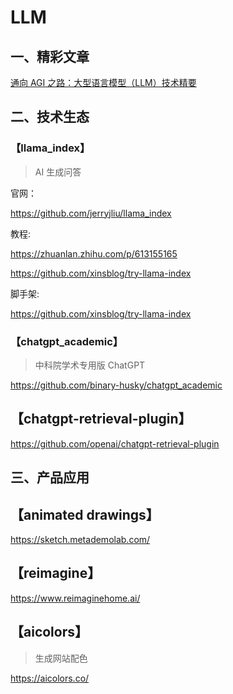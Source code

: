 # LLM

## 一、精彩文章

[通向 AGI 之路：大型语言模型（LLM）技术精要](https://www.cn-healthcare.com/articlewm/20230112/content-1497251.html)

## 二、技术生态

### 【llama_index】

> AI 生成问答

官网：

https://github.com/jerryjliu/llama_index

教程:

https://zhuanlan.zhihu.com/p/613155165

https://github.com/xinsblog/try-llama-index

脚手架:

https://github.com/xinsblog/try-llama-index

### 【chatgpt_academic】

> 中科院学术专用版 ChatGPT

https://github.com/binary-husky/chatgpt_academic

## 【chatgpt-retrieval-plugin】

https://github.com/openai/chatgpt-retrieval-plugin

## 三、产品应用

## 【animated drawings】

https://sketch.metademolab.com/

## 【reimagine】

https://www.reimaginehome.ai/

## 【aicolors】

> 生成网站配色

https://aicolors.co/
